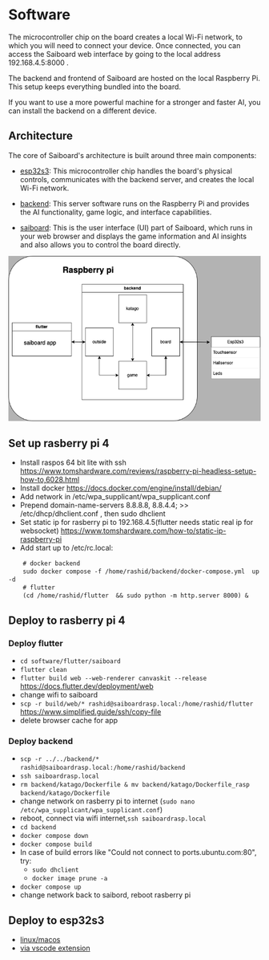 # Software
The microcontroller chip on the board creates a local Wi-Fi network, to which you will need to connect your device. Once connected, you can access the Saiboard web interface by going to the local address 192.168.4.5:8000 .

The backend and frontend of Saiboard are hosted on the local Raspberry Pi. This setup keeps everything bundled into the board.

If you want to use a more powerful machine for a stronger and faster AI, you can install the backend on a different device.

## Architecture

The core of Saiboard's architecture is built around three main components:

- [esp32s3](https://github.com/miliar/saiboard/tree/main/software/esp32s3): This microcontroller chip handles the board's physical controls, communicates with the backend server, and creates the local Wi-Fi network.

- [backend](https://github.com/miliar/saiboard/tree/main/software/backend): This server software runs on the Raspberry Pi and provides the AI functionality, game logic, and interface capabilities.

- [saiboard](https://github.com/miliar/saiboard/tree/main/software/flutter/saiboard): This is the user interface (UI) part of Saiboard, which runs in your web browser and displays the game information and AI insights and also allows you to control the board directly.


![](overview.png)
## Set up rasberry pi 4
- Install raspos 64 bit lite with ssh https://www.tomshardware.com/reviews/raspberry-pi-headless-setup-how-to,6028.html
- Install docker https://docs.docker.com/engine/install/debian/
- Add network in /etc/wpa_supplicant/wpa_supplicant.conf
- Prepend domain-name-servers 8.8.8.8, 8.8.4.4; >> /etc/dhcp/dhclient.conf , then sudo dhclient
- Set static ip for rasberry pi to 192.168.4.5(flutter needs static real ip for websocket) https://www.tomshardware.com/how-to/static-ip-raspberry-pi
- Add start up to /etc/rc.local:
```
    # docker backend
    sudo docker compose -f /home/rashid/backend/docker-compose.yml  up -d
    # flutter
    (cd /home/rashid/flutter  && sudo python -m http.server 8000) &
```

## Deploy to rasberry pi 4
### Deploy flutter
- `cd software/flutter/saiboard`
- `flutter clean`
- `flutter build web --web-renderer canvaskit --release`  https://docs.flutter.dev/deployment/web
- change wifi to saiboard
- `scp -r build/web/* rashid@saiboardrasp.local:/home/rashid/flutter` https://www.simplified.guide/ssh/copy-file
- delete browser cache for app

### Deploy backend
- `scp -r ../../backend/* rashid@saiboardrasp.local:/home/rashid/backend`
- `ssh saiboardrasp.local`
- `rm backend/katago/Dockerfile & mv backend/katago/Dockerfile_rasp backend/katago/Dockerfile`
- change network on rasberry pi to internet (`sudo nano /etc/wpa_supplicant/wpa_supplicant.conf`)
- reboot, connect via wifi internet,`ssh saiboardrasp.local` 
- `cd backend`
- `docker compose down`
- `docker compose build`
- In case of build errors like "Could not connect to ports.ubuntu.com:80", try:
    - `sudo dhclient`
    - `docker image prune -a`
- `docker compose up`
- change network back to saibord, reboot rasberry pi

## Deploy to esp32s3
- [linux/macos](https://docs.espressif.com/projects/esp-idf/en/latest/esp32s3/get-started/linux-macos-setup.html#start-a-project)
- [via vscode extension](https://github.com/espressif/vscode-esp-idf-extension/blob/HEAD/docs/tutorial/basic_use.md)
